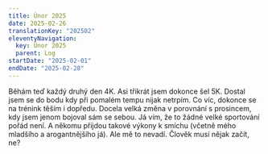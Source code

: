```yaml
---
title: Únor 2025
date: 2025-02-26
translationKey: "202502"
eleventyNavigation:
  key: Únor 2025
  parent: Log
startDate: "2025-02-01"
endDate: "2025-02-28"
---
```

Běhám teď každý druhý den 4K. Asi třikrát jsem dokonce šel 5K. Dostal jsem se do bodu kdy při pomalém tempu nijak netrpím. Co víc, dokonce se na trénink těším i dopředu. Docela velká změna v porovnání s prosincem, kdy jsem jenom bojoval sám se sebou. Já vím, že to žádné velké sportování pořád není. A někomu přijdou takové výkony k smíchu (včetně mého mladšího a arogantnějšího já). Ale mě to nevadí. Člověk musí nějak začít, ne? 
<!-- excerpt -->
 